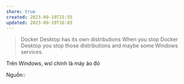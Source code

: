 ```yaml
---
share: true
created: 2023-09-19T15:55
updated: 2023-09-19T16:03
---
```


> Docker Desktop has its own distributions When you stop Docker Desktop you stop those distributions and maybe some Windows services.

Trên Windows, wsl chính là máy ảo đó

Nguồn::
